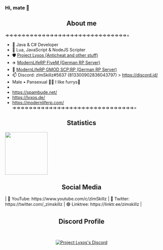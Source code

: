 ### Hi, mate 👋

<h2 align="center">About me</h2>

=>=>=>=>=>=>=>=>=>=>=>=>=>=>=>=>=>=>=>=>=>=>=>=>=>=>=>=>=>=>=
- 💎 Java & C# Developer
- 📝 Lua, JavaScript & NodeJS Scripter
- 🛡 <a href="https://dsc.gg/lyxos">Project Lyxos (Anticheat and other stuff)</a>
- ✈️ <a href="https://dsc.gg/modernliferp">ModernLifeRP FiveM (German RP Server)</a> 
- 🤩 <a href="https://dsc.gg/modernliferpgmod">ModernLifeRP GMOD SCP:RP (German RP Server)</a> 
- 📫 Discord: zImSkillz#5637 (813300902836043797) > https://discord.id/
- Male • Pansexual 🏳️‍🌈 I like furrys🌈
-             
- https://spambude.net/
- https://lyxos.de/
- https://modernliferp.com/               
=>=>=>=>=>=>=>=>=>=>=>=>=>=>=>=>=>=>=>=>=>=>=>=>=>=>=>=>=>=>=


<h2 align="center">Statistics</h2>

<img height="140px" src="https://github-readme-stats.vercel.app/api?username=zImSkillz&show_icons=true&theme=dark" />

<h2 align="center">Social Media</h2>
| 🔴 YouTube: https://www.youtube.com/c/zImSkillz
| 🔵 Twitter: https://twitter.com/_zimskillz
| 🟣 Linktree: https://linktr.ee/zimskillz 
|

<h2 align="center">Discord Profile</h2><br>
  <p align="center">
    <a href="https://discord.com/invite/MhEqPzS5Bw">
        <img title="Project Lyxos Discord" alt="Project Lyxos's Discord" src="https://discord.c99.nl/widget/theme-1/813300902836043797.png"/>
    </a>
</p>
